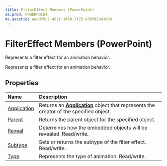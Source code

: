 ```yaml
---
title: FilterEffect Members (PowerPoint)
ms.prod: POWERPOINT
ms.assetid: aeedf6d7-402f-1459-2f25-e30fd2b410bb
---
```



# FilterEffect Members (PowerPoint)
Represents a filter effect for an animation behavior.

Represents a filter effect for an animation behavior.


## Properties



|**Name**|**Description**|
|:-----|:-----|
|[Application](filtereffect-application-property-powerpoint.md)|Returns an  **[Application](application-object-powerpoint.md)** object that represents the creator of the specified object.|
|[Parent](filtereffect-parent-property-powerpoint.md)|Returns the parent object for the specified object.|
|[Reveal](filtereffect-reveal-property-powerpoint.md)|Determines how the embedded objects will be revealed. Read/write.|
|[Subtype](filtereffect-subtype-property-powerpoint.md)| Sets or returns the subtype of the filter effect. Read/write.|
|[Type](filtereffect-type-property-powerpoint.md)|Represents the type of animation. Read/write.|

